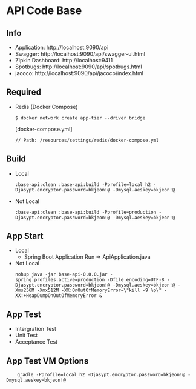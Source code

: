 # API Code Base

## Info
- Application: http://localhost:9090/api
- Swagger: http://localhost:9090/api/swagger-ui.html
- Zipkin Dashboard: http://localhost:9411
- Spotbugs: http://localhost:9090/api/spotbugs.html
- jacoco: http://localhost:9090/api/jacoco/index.html

## Required
- Redis (Docker Compose)    
  ```
  $ docker network create app-tier --driver bridge
  ```
  
  [docker-compose.yml]
  ```
  // Path: /resources/settings/redis/docker-compose.yml
  ```

## Build
- Local
  ```
  :base-api:clean :base-api:build -Pprofile=local_h2 -Djasypt.encryptor.password=bkjeon!@ -Dmysql.aeskey=bkjeon!@
  ```
- Not Local
  ```
  :base-api:clean :base-api:build -Pprofile=production -Djasypt.encryptor.password=bkjeon!@ -Dmysql.aeskey=bkjeon!@
  ```

## App Start
- Local
  - Spring Boot Application Run => ApiApplication.java
- Not Local
  ```
  nohup java -jar base-api-0.0.0.jar -spring.profiles.active=production -Dfile.encoding=UTF-8 -Djasypt.encryptor.password=bkjeon!@ -Dmysql.aeskey=bkjeon!@ -Xms256M -Xmx512M -XX:OnOutOfMemoryError=\"kill -9 %p\" -XX:+HeapDumpOnOutOfMemoryError &
  ```

## App Test
- Intergration Test
- Unit Test
- Acceptance Test

## App Test VM Options
```
    gradle -Pprofile=local_h2 -Djasypt.encryptor.password=bkjeon!@ -Dmysql.aeskey=bkjeon!@
```  
